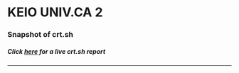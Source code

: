 # KEIO UNIV.CA 2
### Snapshot of crt.sh
##### Click [here](https://crt.sh/?q=159CA03A88897C8F13817A212629DF84CE824709492B8C9ADB8E5437D2FC72BE) for a live crt.sh report

---
